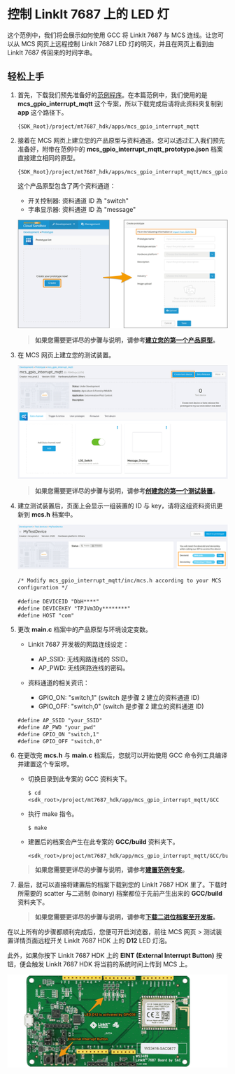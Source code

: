 # 控制 LinkIt 7687 上的 LED 灯

这个范例中，我们将会展示如何使用 GCC 将 LinkIt 7687 与 MCS 连线。让您可以从 MCS 网页上远程控制 LinkIt 7687 LED 灯的明灭，并且在网页上看到由 LinkIt 7687 传回来的时间字串。

## 轻松上手
1. 首先，下载我们预先准备好的[范例程序](https://github.com/Mediatek-Cloud/mcs.c-examples/archive/master.zip)。在本篇范例中，我们使用的是 **mcs\_gpio\_interrupt\_mqtt** 这个专案，所以下载完成后请将此资料夹复制到 **app** 这个路径下。

	```
	{SDK_Root}/project/mt7687_hdk/apps/mcs_gpio_interrupt_mqtt
	```

2. 接着在 MCS 网页上建立您的产品原型与资料通道。您可以透过汇入我们预先准备好，附带在范例中的 **mcs\_gpio\_interrupt\_mqtt\_prototype.json** 档案直接建立相同的原型。

	```
	{SDK_Root}/project/mt7687_hdk/apps/mcs_gpio_interrupt_mqtt/mcs_gpio_interrupt_mqtt_prototype.json
	```
	
	这个产品原型包含了两个资料通道：
	
	* 开关控制器: 资料通道 ID 為 "switch"
	* 字串显示器: 资料通道 ID 為 "message"
	
	![](../images/7687/img_7687_create_prod.png)
	
	> **如果您需要更详尽的步骤与说明，请参考[建立您的第一个产品原型](https://mcs.mediatek.com/resources/latest/tutorial/getting_started#create-your-first-prototype)。**
	
3. 在 MCS 网页上建立您的测试装置。

	![](../images/7687/img_7687_create_device.png)
	> **如果您需要更详尽的步骤与说明，请参考[创建您的第一个测试装置](https://mcs.mediatek.com/resources/latest/tutorial/getting_started#create-your-first-test-device)。**
	
4. 建立测试装置后，页面上会显示一组装置的 ID 与 key，请将这组资料资讯更新到 **mcs.h** 档案中。

	![](../images/7687/img_7687_device_id_key.png)
	
	```
	/* Modify mcs_gpio_interrupt_mqtt/inc/mcs.h according to your MCS configuration */ 
	
 	#define DEVICEID "DbH****"
 	#define DEVICEKEY "TPJVm3Dy********"
 	#define HOST "com"
	```
	
5. 更改 **main.c** 档案中的产品原型与环境设定变数。

	* LinkIt 7687 开发板的网路连线设定：
		* AP_SSID: 无线网路连线的 SSID。
		* AP_PWD: 无线网路连线的密码。

	* 资料通道的相关资讯：
		* GPIO_ON: "switch,1" (switch 是步骤 2 建立的资料通道 ID)
		* GPIO_OFF: "switch,0" (switch 是步骤 2 建立的资料通道 ID)

	```
	#define AP_SSID "your_SSID"  
	#define AP_PWD "your_pwd"
	#define GPIO_ON "switch,1"
	#define GPIO_OFF "switch,0"
	```
	
6. 在更改完 **mcs.h** 与 **main.c** 档案后，您就可以开始使用 GCC 命令列工具编译并建置这个专案啰。

	* 切换目录到此专案的 GCC 资料夹下。
		
		```
		$ cd <sdk_root>/project/mt7687_hdk/app/mcs_gpio_interrupt_mqtt/GCC
		```
	* 执行 make 指令。
		
		```
		$ make
		```
	* 建置后的档案会产生在此专案的 **GCC/build** 资料夹下。		
		```
		<sdk_root>/project/mt7687_hdk/app/mcs_gpio_interrupt_mqtt/GCC/build  
		```
		
	> **如果您需要更详尽的步骤与说明，请参考[建置范例专案](https://docs.labs.mediatek.com/resource/mt7687-mt7697/en/get-started-linkit-7687-hdk/gcc-arm-embedded-command-line-tools-free/build-an-example-project)。**
	
7. 最后，就可以直接将建置后的档案下载到您的 LinkIt 7687 HDK 里了。下载时所需要的 scatter 与二进制 (binary) 档案都位于先前产生出来的 **GCC/build** 资料夹下。

	> **如果您需要更详尽的步骤与说明，请参考[下载二进位档案至开发板](https://docs.labs.mediatek.com/resource/mt7687-mt7697/en/get-started-linkit-7687-hdk/gcc-arm-embedded-command-line-tools-free/download-a-pre-built-binary-example)。**

在以上所有的步骤都顺利完成后，您便可开启浏览器，前往 MCS 网页 > 测试装置详情页面远程开关 LinkIt 7687 HDK 上的 **D12** LED 灯泡。

此外，如果你按下 LinkIt 7687 HDK 上的 **EINT (External Interrupt Button)** 按钮，便会触发 LinkIt 7687 HDK 将当前的系统时间上传到 MCS 上。

![](../images/7687/img_7687_hdk.png)
